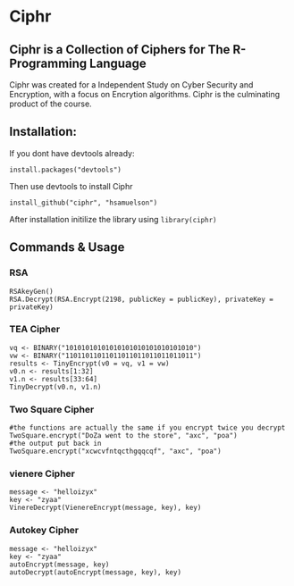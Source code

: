 # Ciphr
## Ciphr is a Collection of Ciphers for The R-Programming Language
Ciphr was created for a Independent Study on Cyber Security and Encryption, with a focus on Encrytion algorithms. Ciphr is the culminating product of the course.
## Installation:
If you dont have devtools already: <br>
```
install.packages("devtools")
```
Then use devtools to install Ciphr
```
install_github("ciphr", "hsamuelson")
```
After installation initilize the library using `library(ciphr)`

## Commands & Usage 
### RSA 
```
RSAkeyGen()
RSA.Decrypt(RSA.Encrypt(2198, publicKey = publicKey), privateKey = privateKey)
```
### TEA Cipher
```
vq <- BINARY("10101010101010101010101010101010")
vw <- BINARY("11011011011011011011011011011011")
results <- TinyEncrypt(v0 = vq, v1 = vw)
v0.n <- results[1:32]
v1.n <- results[33:64]
TinyDecrypt(v0.n, v1.n)
```
### Two Square Cipher
```
#the functions are actually the same if you encrypt twice you decrypt
TwoSquare.encrypt("DoZa went to the store", "axc", "poa")
#the output put back in
TwoSquare.encrypt("xcwcvfntqcthgqqcqf", "axc", "poa")
```
### vienere Cipher
```
message <- "helloizyx"
key <- "zyaa"
VinereDecrypt(VienereEncrypt(message, key), key)
```
### Autokey Cipher
```
message <- "helloizyx"
key <- "zyaa"
autoEncrypt(message, key)
autoDecrypt(autoEncrypt(message, key), key)
```
